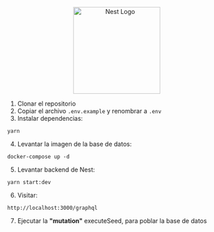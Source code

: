 <p align="center">
  <a href="http://nestjs.com/" target="blank"><img src="https://nestjs.com/img/logo-small.svg" width="200" alt="Nest Logo" /></a>
</p>

1. Clonar el repositorio
2. Copiar el archivo ```.env.example``` y renombrar a ```.env```
3. Instalar dependencias: 
```
yarn
```
4. Levantar la imagen de la base de datos: 
```
docker-compose up -d
```
5. Levantar backend de Nest: 
```
yarn start:dev
```
6. Visitar:
```
http://localhost:3000/graphql
```
7. Ejecutar la __"mutation"__ executeSeed, para poblar la base de datos
